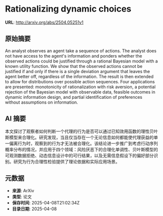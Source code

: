 # Rationalizing dynamic choices

**URL**: http://arxiv.org/abs/2504.05251v1

## 原始摘要

An analyst observes an agent take a sequence of actions. The analyst does not
have access to the agent's information and ponders whether the observed actions
could be justified through a rational Bayesian model with a known utility
function. We show that the observed actions cannot be justified if and only if
there is a single deviation argument that leaves the agent better off,
regardless of the information. The result is then extended to allow for
distributions over possible action sequences. Four applications are presented:
monotonicity of rationalization with risk aversion, a potential rejection of
the Bayesian model with observable data, feasible outcomes in dynamic
information design, and partial identification of preferences without
assumptions on information.


## AI 摘要

本文探讨了观察者如何判断一个代理的行为是否可以通过已知效用函数的理性贝叶斯模型来合理化。研究发现，当且仅当存在一个无论信息如何都能使代理获益的单一偏离行为时，观察到的行为才无法被合理化。该结论进一步推广到考虑行动序列概率分布的情况，并应用于四个领域：风险厌恶下的合理化单调性、贝叶斯模型的可观测数据拒绝、动态信息设计中的可行结果，以及无需信息假设下的偏好部分识别。研究为行为合理性检验提供了理论依据和实际应用场景。

## 元数据

- **来源**: ArXiv
- **类型**: 论文
- **保存时间**: 2025-04-08T21:02:34Z
- **目录日期**: 2025-04-08

